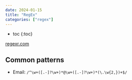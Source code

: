 ```yaml
---
date: 2024-01-15
title: "RegEx"
categories: ["regex"]
---
```


- toc
{:toc}

[regexr.com](https://regexr.com/)

## Common patterns

- Email: ```/^\w+([.-]?\w+)*@\w+([.-]?\w+)*(\.\w{2,})+$/```
